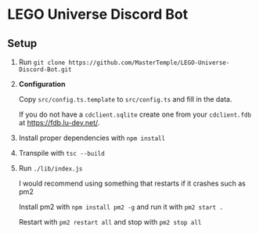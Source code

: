 # LEGO Universe Discord Bot

## Setup

1. Run `git clone https://github.com/MasterTemple/LEGO-Universe-Discord-Bot.git`
2. **Configuration**

   Copy `src/config.ts.template` to `src/config.ts` and fill in the data.

   If you do not have a `cdclient.sqlite` create one from your `cdclient.fdb` at https://fdb.lu-dev.net/.

3. Install proper dependencies with `npm install`
4. Transpile with `tsc --build`
5. Run `./lib/index.js`

   I would recommend using something that restarts if it crashes such as pm2

   Install pm2 with `npm install pm2 -g` and run it with `pm2 start .`

   Restart with `pm2 restart all` and stop with `pm2 stop all`
